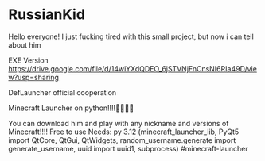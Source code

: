 # RussianKid
Hello everyone! I just fucking tired with this small project, but now i can tell about him

EXE Version
https://drive.google.com/file/d/14wiYXdQDEO_6jSTVNjFnCnsNI6RIa49D/view?usp=sharing

DefLauncher official cooperation

Minecraft Launcher on python!!!!🥳🥳🥳🥳

You can download him and play with any nickname and versions of Minecraft!!!!
Free to use
Needs: py 3.12 (minecraft_launcher_lib, PyQt5 import QtCore, QtGui, QtWidgets, random_username.generate import generate_username, uuid import uuid1, subprocess)
#minecraft-launcher
